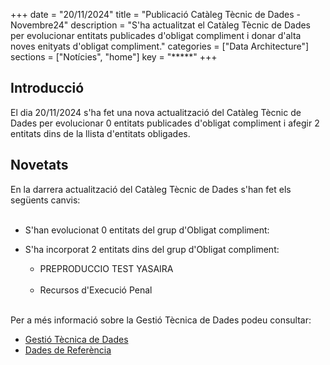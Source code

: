+++ 
date        = "20/11/2024" 
title       = "Publicació Catàleg Tècnic de Dades - Novembre24" 
description = "S'ha actualitzat el Catàleg Tècnic de Dades per evolucionar entitats publicades d'obligat compliment i donar d'alta noves enityats d'obligat compliment." 
categories  = ["Data Architecture"] 
sections    = ["Notícies", "home"] 
key = "*****" 
+++ 

  

## Introducció 

El dia 20/11/2024 s'ha fet una nova actualització del Catàleg Tècnic de Dades per evolucionar 0 entitats publicades d'obligat compliment i afegir 2 entitats dins de la llista d'entitats obligades. 

## Novetats 

En la darrera actualització del Catàleg Tècnic de Dades s'han fet els següents canvis:<br><br> 

- S'han evolucionat 0 entitats del grup d'Obligat compliment:<br> 










- S'ha incorporat 2 entitats dins del grup d'Obligat compliment:<br> 

  - PREPRODUCCIO TEST YASAIRA<br><br>
  - Recursos d'Execució Penal<br><br>




Per a més informació sobre la Gestió Tècnica de Dades podeu consultar: 


* [Gestió Tècnica de Dades](https://canigo.ctti.gencat.cat/plataformes/dadesref/gestiodades/) 
* [Dades de Referència](https://canigo.ctti.gencat.cat/plataformes/dadesref/dadesref/) 